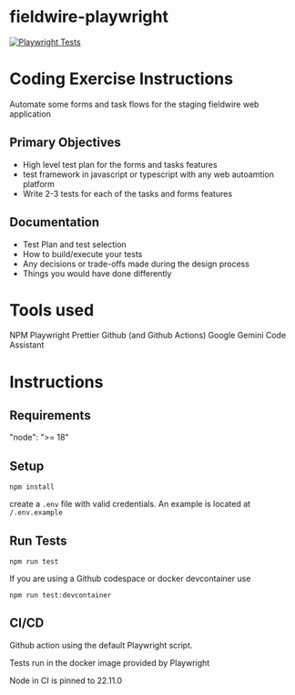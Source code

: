 # fieldwire-playwright

[![Playwright Tests](https://github.com/endqwerty/fieldwire-playwright/actions/workflows/playwright.yml/badge.svg)](https://github.com/endqwerty/fieldwire-playwright/actions/workflows/playwright.yml)

# Coding Exercise Instructions

Automate some forms and task flows for the staging fieldwire web application

## Primary Objectives

- High level test plan for the forms and tasks features
- test framework in javascript or typescript with any web autoamtion platform
- Write 2-3 tests for each of the tasks and forms features

## Documentation

- Test Plan and test selection
- How to build/execute your tests
- Any decisions or trade-offs made during the design process
- Things you would have done differently

# Tools used

NPM
Playwright
Prettier
Github (and Github Actions)
Google Gemini Code Assistant

# Instructions

## Requirements

"node": ">= 18"

## Setup

`npm install`

create a `.env` file with valid credentials. An example is located at `/.env.example`

## Run Tests

`npm run test`

If you are using a Github codespace or docker devcontainer use

`npm run test:devcontainer`

## CI/CD

Github action using the default Playwright script.

Tests run in the docker image provided by Playwright

Node in CI is pinned to 22.11.0
